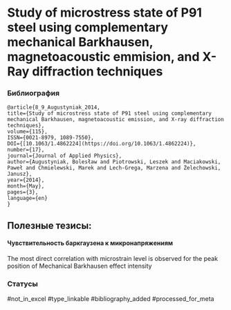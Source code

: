 # Study of microstress state of P91 steel using complementary mechanical Barkhausen, magnetoacoustic emmision, and X-Ray diffraction techniques

### Библиография
```
@article{8_9_Augustyniak_2014,
title={Study of microstress state of P91 steel using complementary mechanical Barkhausen, magnetoacoustic emission, and X-ray diffraction techniques},
volume={115},
ISSN={0021-8979, 1089-7550},
DOI={[10.1063/1.4862224](https://doi.org/10.1063/1.4862224)},
number={17},
journal={Journal of Applied Physics},
author={Augustyniak, Bolesław and Piotrowski, Leszek and Maciakowski, Paweł and Chmielewski, Marek and Lech-Grega, Marzena and Żelechowski, Janusz},
year={2014},
month={May},
pages={3},
language={en}
}
```

## Полезные тезисы:

#### Чувствительность баркгаузена к микронапряжениям
The most direct correlation with microstrain level is observed for the peak position of Mechanical Barkhausen effect intensity

### Статусы
#not_in_excel 
#type_linkable 
#bibliography_added
#processed_for_meta
